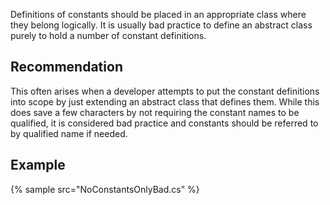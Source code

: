 Definitions of constants should be placed in an appropriate class where they belong logically. It is usually bad practice to define an abstract class purely to hold a number of constant definitions.


## Recommendation
This often arises when a developer attempts to put the constant definitions into scope by just extending an abstract class that defines them. While this does save a few characters by not requiring the constant names to be qualified, it is considered bad practice and constants should be referred to by qualified name if needed.


## Example
{% sample src="NoConstantsOnlyBad.cs" %}

